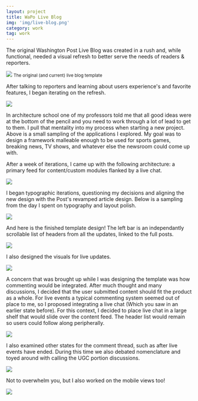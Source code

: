 ```yaml
---
layout: project
title: WaPo Live Blog
img: 'img/live-blog.png'
category: work
tag: work
---
```


The original Washington Post Live Blog was created in a rush and, while functional, needed a visual refresh to better serve the needs of  readers & reporters.

</p><img class="m-img-large"  src="/img/wapo-live-blog-old.png"  />
<small>The original (and current) live blog template</small>


After talking to reporters and learning about users experience's and favorite features, I began iterating on the refresh.

</p><img class="m-img-large"  src="/img/it.png"  />

In architecture school one of my professors told me that all good ideas were at the bottom of the pencil and you need to work through a lot of lead to get to them. I pull that mentality into my process when starting a new project. Above is a small sampling of the applications I explored. My goal was to design a framework malleable enough to be used for sports games, breaking news, TV shows, and whatever else the newsroom could come up with.

After a week of iterations, I came up with the following architecture: a primary feed for content/custom modules flanked by a live chat.

</p><img class="m-img-large"  src="/img/live-blog-initial.png"  />

I began typographic iterations, questioning my decisions and aligning the new design with the Post's revamped article design. Below is a sampling from the day I spent on typography and layout polish.

</p><img class="m-img-large"  src="/img/liveblog.gif"  />

And here is the finished template design! The left bar is an independantly scrollable list of headers from all the updates, linked to the full posts.

</p><img class="m-img-large"  src="/img/wapo-live-blog.png"  />

I also designed the visuals for live updates.

</p><img class="m-img-large"  src="/img/live-blog-update.png"  />

A concern that was brought up while I was designing the template was how commenting would be integrated. After much thought and many discussions, I decided that the user submitted content should fit the product as a whole. For live events a typical commenting system seemed out of place to me, so I proposed integrating a live chat (Which you saw in an earlier state before). For this context, I decided to place live chat in a large shelf that would slide over the content feed. The header list would remain so users could follow along peripherally.

</p><img class="m-img-large"  src="/img/liveblog-chat.png"  />

I also examined other states for the comment thread, such as after live events have ended. During this time we also debated nomenclature and toyed around with calling the UGC portion discussions.

</p><img class="m-img-large"  src="/img/live-blog-closed.png"  />

Not to overwhelm you, but I also worked on the mobile views too!

</p><img class="m-full"  src="/img/live-blog-mobile.png"  />
